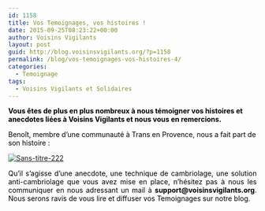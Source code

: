 ```yaml
---
id: 1158
title: Vos Temoignages, vos histoires !
date: 2015-09-25T08:23:22+00:00
author: Voisins Vigilants
layout: post
guid: http://blog.voisinsvigilants.org/?p=1158
permalink: /blog/vos-temoignages-vos-histoires-4/
categories:
  - Temoignage
tags:
  - Voisins Vigilants et Solidaires
---
```

<span style="color: #000000;"><strong>Vous êtes de plus en plus nombreux à nous témoigner vos histoires et anecdotes liées à Voisins Vigilants et nous vous en remercions.</strong></span>

<span style="color: #000000;">Benoît, membre d&rsquo;une communauté à Trans en Provence, nous a fait part de son histoire :</span>

[<img class="aligncenter size-full wp-image-1159" src="./../../images/2015/09/Sans-titre-2221.jpg" alt="Sans-titre-222"/>](./../../images/2015/09/Sans-titre-2221.jpg)

<p style="text-align: justify;">
  <span style="color: #000000;">Qu&rsquo;il s&rsquo;agisse d&rsquo;une anecdote, une technique de cambriolage, une solution anti-cambriolage que vous avez mise en place, n&rsquo;hésitez pas à nous les communiquer en nous adressant un mail à </span><strong style="color: #000000;">support@voisinsvigilants.org</strong><span style="color: #000000;">. Nous serons ravis de vous lire et diffuser vos Temoignages sur notre blog.</span>
</p>
